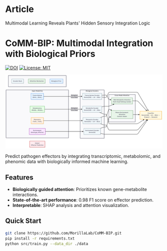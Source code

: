 # Article
Multimodal Learning Reveals Plants' Hidden Sensory Integration Logic

# CoMM-BIP: Multimodal Integration with Biological Priors

[![DOI](https://zenodo.org/badge/DOI/10.5281/zenodo.16281076.svg)](https://doi.org/10.5281/zenodo.16281076)
[![License: MIT](https://img.shields.io/badge/License-MIT-yellow.svg)](https://opensource.org/licenses/MIT)

<img src="docs/overview.png" width="600" alt="Model architecture">

Predict pathogen effectors by integrating transcriptomic, metabolomic, and phenomic data with biologically informed machine learning.

## Features
- **Biologically guided attention**: Prioritizes known gene-metabolite interactions.
- **State-of-the-art performance**: 0.98 F1 score on effector prediction.
- **Interpretable**: SHAP analysis and attention visualization.

## Quick Start
```bash
git clone https://github.com/MorillaLab/CoMM-BIP.git
pip install -r requirements.txt
python src/train.py --data_dir ./data
